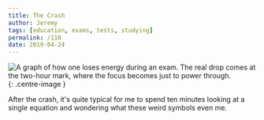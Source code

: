 ```yaml
---
title: The Crash
author: Jeremy
tags: [education, exams, tests, studying]
permalink: /110
date: 2019-04-24
---
```


![A graph of how one loses energy during an exam. The real drop comes at the two-hour mark, where the focus becomes just to power through.](https://res.cloudinary.com/dh3hm8pb7/image/upload/c_scale,q_auto:best,w_615/v1535842782/Handwaving/Published/TheCrash.png){: .centre-image }

After the crash, it's quite typical for me to spend ten minutes looking at a single equation and wondering what these weird symbols even me.